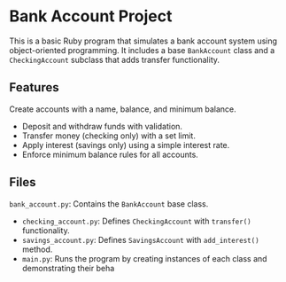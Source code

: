 # Bank Account Project

This is a basic Ruby program that simulates a bank account system using object-oriented programming. It includes a base `BankAccount` class and a `CheckingAccount` subclass that adds transfer functionality.

## Features

Create accounts with a name, balance, and minimum balance.
- Deposit and withdraw funds with validation.
- Transfer money (checking only) with a set limit.
- Apply interest (savings only) using a simple interest rate.
- Enforce minimum balance rules for all accounts.

## Files
`bank_account.py`: Contains the `BankAccount` base class.
- `checking_account.py`: Defines `CheckingAccount` with `transfer()` functionality.
- `savings_account.py`: Defines `SavingsAccount` with `add_interest()` method.
- `main.py`: Runs the program by creating instances of each class and demonstrating their beha
